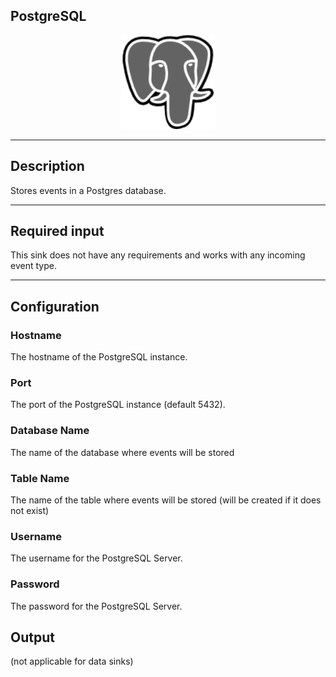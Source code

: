 <!--
  ~ Licensed to the Apache Software Foundation (ASF) under one or more
  ~ contributor license agreements.  See the NOTICE file distributed with
  ~ this work for additional information regarding copyright ownership.
  ~ The ASF licenses this file to You under the Apache License, Version 2.0
  ~ (the "License"); you may not use this file except in compliance with
  ~ the License.  You may obtain a copy of the License at
  ~
  ~    http://www.apache.org/licenses/LICENSE-2.0
  ~
  ~ Unless required by applicable law or agreed to in writing, software
  ~ distributed under the License is distributed on an "AS IS" BASIS,
  ~ WITHOUT WARRANTIES OR CONDITIONS OF ANY KIND, either express or implied.
  ~ See the License for the specific language governing permissions and
  ~ limitations under the License.
  ~
  -->

## PostgreSQL

<p align="center"> 
    <img src="icon.png" width="150px;" class="pe-image-documentation"/>
</p>

***

## Description

Stores events in a Postgres database.

***

## Required input

This sink does not have any requirements and works with any incoming event type.

***

## Configuration

### Hostname

The hostname of the PostgreSQL instance.

### Port

The port of the PostgreSQL instance (default 5432).

### Database Name

The name of the database where events will be stored

### Table Name

The name of the table where events will be stored (will be created if it does not exist)

### Username

The username for the PostgreSQL Server.

### Password

The password for the PostgreSQL Server.

## Output

(not applicable for data sinks)
